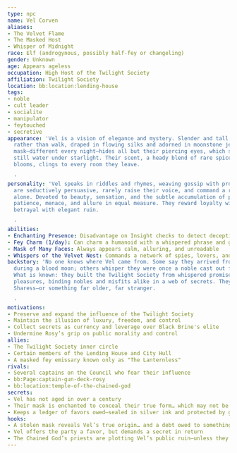 ```yaml
---
type: npc
name: Vel Corven
aliases:
- The Velvet Flame
- The Masked Host
- Whisper of Midnight
race: Elf (androgynous, possibly half-fey or changeling)
gender: Unknown
age: Appears ageless
occupation: High Host of the Twilight Society
affiliation: Twilight Society
location: bb:location:lending-house
tags:
- noble
- cult leader
- socialite
- manipulator
- feytouched
- secretive
appearance: 'Vel is a vision of elegance and mystery. Slender and tall, they glide
  rather than walk, draped in flowing silks and adorned in moonstone jewelry. Their
  mask—different every night—hides all but their piercing eyes, which shimmer like
  still water under starlight. Their scent, a heady blend of rare spices and midnight
  blooms, clings to every room they leave.

  '
personality: 'Vel speaks in riddles and rhymes, weaving gossip with prophecy. They
  are seductively persuasive, rarely raise their voice, and command a room with poise
  alone. Devoted to beauty, sensation, and the subtle accumulation of power, Vel exudes
  patience, menace, and allure in equal measure. They reward loyalty with luxury—and
  betrayal with elegant ruin.

  '
abilities:
- Enchanting Presence: Disadvantage on Insight checks to detect deception
- Fey Charm (1/day): Can charm a humanoid with a whispered phrase and gaze
- Mask of Many Faces: Always appears calm, alluring, and unreadable
- Whispers of the Velvet Nest: Commands a network of spies, lovers, and blackmailers
backstory: 'No one knows where Vel came from. Some say they arrived from the feywild
  during a blood moon; others whisper they were once a noble cast out for scandal.
  What is known: they built the Twilight Society from whispered promises and forbidden
  pleasures, binding nobles and misfits alike in a web of secrets. They may serve
  Sharess—or something far older, far stranger.

  '
motivations:
- Preserve and expand the influence of the Twilight Society
- Maintain the illusion of luxury, freedom, and control
- Collect secrets as currency and leverage over Black Brine's elite
- Undermine Rosy’s grip on public morality and control
allies:
- The Twilight Society inner circle
- Certain members of the Lending House and City Hull
- A masked fey emissary known only as "The Lanternless"
rivals:
- Several captains on the Council who fear their influence
- bb:Page:captain-gun-deck-rosy
- bb:location:temple-of-the-chained-god
secrets:
- Vel has not aged in over a century
- Their mask is enchanted to conceal their true form… which may not be entirely elven
- Keeps a ledger of favors owed—sealed in silver ink and protected by geas
hooks:
- A stolen mask reveals Vel’s true origin… and a debt owed to something in the jungle
- Vel offers the party a favor, but demands a secret in return
- The Chained God’s priests are plotting Vel’s public ruin—unless they strike first
---
```

